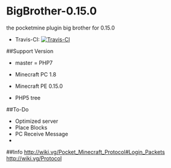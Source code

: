 # BigBrother-0.15.0
the pocketmine plugin big brother for 0.15.0
- Travis-CI: [![Travis-CI](https://travis-ci.org/Driesboy/BigBrother-1.9.2.svg?branch=master)](https://travis-ci.org/Driesboy/BigBrother-1.8) 

##Support Version

- master = PHP7

- Minecraft PC 1.8

- Minecraft PE 0.15.0

- PHP5 tree 

##To-Do
- Optimized server
- Place Blocks
- PC Receive Message
- 
##Info
http://wiki.vg/Pocket_Minecraft_Protocol#Login_Packets
http://wiki.vg/Protocol
